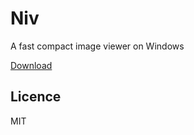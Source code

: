 Niv
===

A fast compact image viewer on Windows

[Download](https://raw.githubusercontent.com/jarvisniu/Niv/master/exe/Niv.exe)


## Licence

MIT
